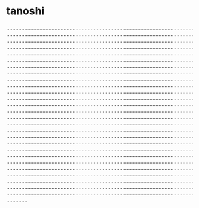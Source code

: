 # tanoshi
..................................................................................................................................................................................................................................................................................................................................................................................................................................................................................................................................................................................................................................................................................................................................................................................................................................................................................................................................................................................................................................................................................................................................................................................................................................................................................................................................................................................................................................................................................................................................................................................................................................................................................................................................................................................................................................................................................................................................................................................................................................................................................................................................................................................................................................................................................................................................................................................................................................................................................................................................................................................................................................................................................................................................................................................................................................................................................................................................................................................................................................................................................................................................................................................................................................................................................................................................................................................................................................................................................................